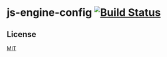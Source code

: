 # js-engine-config [![Build Status](https://travis-ci.org/arpinum-js-engine/js-engine-config.svg?branch=master)](https://travis-ci.org/arpinum-js-engine/js-engine-config)

## License

[MIT](LICENSE)
